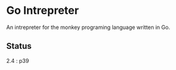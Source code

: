 # Go Intrepreter

An intrepreter for the monkey programing language written in Go.

## Status

2.4 : p39
